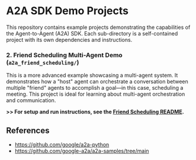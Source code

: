 # A2A SDK Demo Projects
This repository contains example projects demonstrating the capabilities of the Agent-to-Agent (A2A) SDK. Each sub-directory is a self-contained project with its own dependencies and instructions.

### 2. Friend Scheduling Multi-Agent Demo (`a2a_friend_scheduling/`)

This is a more advanced example showcasing a multi-agent system. It demonstrates how a "host" agent can orchestrate a conversation between multiple "friend" agents to accomplish a goal—in this case, scheduling a meeting. This project is ideal for learning about multi-agent orchestration and communication.

**>> For setup and run instructions, see the [Friend Scheduling README](./a2a_friend_scheduling/README.md).**

## References
- https://github.com/google/a2a-python
- https://github.com/google-a2a/a2a-samples/tree/main
